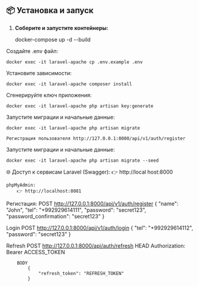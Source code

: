 ## 📦 Установка и запуск

1. **Соберите и запустите контейнеры:**

   docker-compose up -d --build 

Создайте .env файл:

    docker exec -it laravel-apache cp .env.example .env
    
Установите зависимости:

    docker exec -it laravel-apache composer install

Сгенерируйте ключ приложения:

    docker exec -it laravel-apache php artisan key:generate

Запустите миграции и начальные данные:

    docker exec -it laravel-apache php artisan migrate

    Регистрация пользователя http://127.0.0.1:8000/api/v1/auth/register

Запустите миграции и начальные данные:

    docker exec -it laravel-apache php artisan migrate --seed


🌐 Доступ к сервисам
    Laravel (Swagger):
        👉 http://local host:8000

    phpMyAdmin:
        👉 http://localhost:8081

Регистация:
    POST http://127.0.0.1:8000/api/v1/auth/register
        {
            "name": "John",
            "tel": "+992929614111",
            "password": "secret123",
            "password_confirmation": "secret123"
        }

Login
    POST http://127.0.0.1:8000/api/v1/auth/login
      {
        "tel": "+992929614112",
        "password": "secret123"
      }

Refresh
    POST http://127.0.0.1:8000/api/auth/refresh
        HEAD
            Authorization: Bearer ACCESS_TOKEN

        BODY
            {
                "refresh_token": "REFRESH_TOKEN"
            }